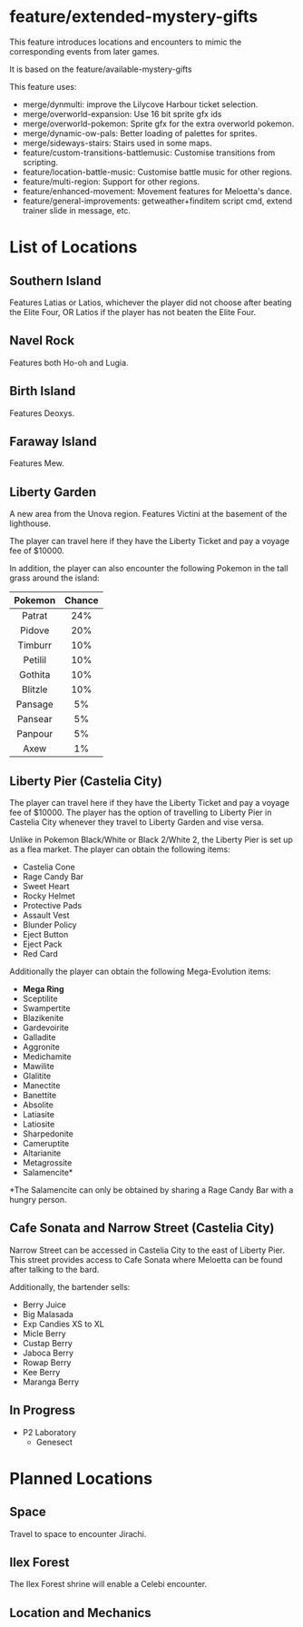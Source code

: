 # feature/extended-mystery-gifts

This feature introduces locations and encounters to mimic the corresponding events from later games.

It is based on the feature/available-mystery-gifts

This feature uses:
- merge/dynmulti: improve the Lilycove Harbour ticket selection.
- merge/overworld-expansion: Use 16 bit sprite gfx ids
- merge/overworld-pokemon: Sprite gfx for the extra overworld pokemon.
- merge/dynamic-ow-pals: Better loading of palettes for sprites.
- merge/sideways-stairs: Stairs used in some maps.
- feature/custom-transitions-battlemusic: Customise transitions from scripting.
- feature/location-battle-music: Customise battle music for other regions.
- feature/multi-region: Support for other regions.
- feature/enhanced-movement: Movement features for Meloetta's dance.
- feature/general-improvements: getweather+finditem script cmd, extend trainer slide in message, etc.

# List of Locations

## Southern Island

Features Latias or Latios, whichever the player did not choose after beating the Elite Four, OR Latios if the player has not beaten the Elite Four.
## Navel Rock

Features both Ho-oh and Lugia.

## Birth Island

Features Deoxys.
## Faraway Island

Features Mew.

## Liberty Garden

A new area from the Unova region. Features Victini at the basement of the lighthouse.

The player can travel here if they have the Liberty Ticket and pay a voyage fee of $10000.

In addition, the player can also encounter the following Pokemon in the tall grass around the island:

| Pokemon   |Chance |
|:---------:|:-----:|
| Patrat    | 24%   |
| Pidove    | 20%   |
| Timburr   | 10%   |
| Petilil   | 10%   |
| Gothita   | 10%   |
| Blitzle   | 10%   |
| Pansage   | 5%    |
| Pansear   | 5%    |
| Panpour   | 5%    |
| Axew      | 1%    |

## Liberty Pier (Castelia City)

The player can travel here if they have the Liberty Ticket and pay a voyage fee of $10000. The player has the option of travelling to Liberty Pier in Castelia City whenever they travel to Liberty Garden and vise versa.

Unlike in Pokemon Black/White or Black 2/White 2, the Liberty Pier is set up as a flea market. The player can obtain the following items:

- Castelia Cone
- Rage Candy Bar
- Sweet Heart
- Rocky Helmet
- Protective Pads
- Assault Vest
- Blunder Policy
- Eject Button
- Eject Pack
- Red Card

Additionally the player can obtain the following Mega-Evolution items:

- **Mega Ring**
- Sceptilite
- Swampertite
- Blazikenite
- Gardevoirite
- Galladite
- Aggronite
- Medichamite
- Mawilite
- Glalitite
- Manectite
- Banettite
- Absolite
- Latiasite
- Latiosite
- Sharpedonite
- Cameruptite
- Altarianite
- Metagrossite
- Salamencite*

*The Salamencite can only be obtained by sharing a Rage Candy Bar with a hungry person.

## Cafe Sonata and Narrow Street (Castelia City)

Narrow Street can be accessed in Castelia City to the east of Liberty Pier. This street provides access to Cafe Sonata where Meloetta can be found after talking to the bard.

Additionally, the bartender sells:
- Berry Juice
- Big Malasada
- Exp Candies XS to XL
- Micle Berry
- Custap Berry
- Jaboca Berry
- Rowap Berry
- Kee Berry
- Maranga Berry

## In Progress
- P2 Laboratory
    - Genesect

# Planned Locations

## Space

Travel to space to encounter Jirachi.

## Ilex Forest

The Ilex Forest shrine will enable a Celebi encounter.

## Location and Mechanics
